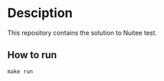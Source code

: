 # Desciption

This repository contains the solution to Nuitee test.

## How to run

```
make run
```